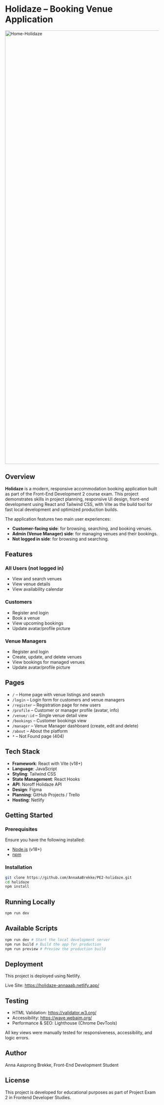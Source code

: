 # Holidaze – Booking Venue Application

<img width="1415" alt="Home-Holidaze" src="https://github.com/user-attachments/assets/584c72dd-d867-48dc-b7c7-98554e0a1f7a" />

## Overview

**Holidaze** is a modern, responsive accommodation booking application built as part of the Front-End Development 2 course exam. This project demonstrates skills in project planning, responsive UI design, front-end development using React and Tailwind CSS, with Vite as the build tool for fast local development and optimized production builds.

The application features two main user experiences:

- **Customer-facing side**: for browsing, searching, and booking venues.
- **Admin (Venue Manager) side**: for managing venues and their bookings.
- **Not logged in side**: for browsing and searching.

## Features

### All Users (not logged in)

- View and search venues
- View venue details
- View availability calendar

### Customers

- Register and login
- Book a venue
- View upcoming bookings
- Update avatar/profile picture

### Venue Managers

- Register and login
- Create, update, and delete venues
- View bookings for managed venues
- Update avatar/profile picture

## Pages

- `/` – Home page with venue listings and search
- `/login` – Login form for customers and venue managers
- `/register` – Registration page for new users
- `/profile` – Customer or manager profile (avatar, info)
- `/venue/:id` – Single venue detail view
- `/bookings` – Customer bookings view
- `/manager` – Venue Manager dashboard (create, edit and delete)
- `/about` – About the platform
- `*` – Not Found page (404)

## Tech Stack

- **Framework**: React with Vite (v18+)
- **Language**: JavaScript
- **Styling**: Tailwind CSS
- **State Management**: React Hooks
- **API**: Noroff Holidaze API
- **Design**: Figma
- **Planning**: GitHub Projects / Trello
- **Hosting**: Netlify

## Getting Started

### Prerequisites

Ensure you have the following installed:

- [Node.js](https://nodejs.org/) (v18+)
- [npm](https://www.npmjs.com/)

### Installation

```bash
git clone https://github.com/AnnaAaBrekke/PE2-holidaze.git
cd holidaze
npm install
```

## Running Locally

```bash
npm run dev
```

## Available Scripts

```bash
npm run dev # Start the local development server
npm run build # Build the app for production
npm run preview # Preview the production build
```

## Deployment

This project is deployed using Netlify.

Live Site: https://holidaze-annaaab.netlify.app/

## Testing

- HTML Validation: https://validator.w3.org/
- Accessibility: https://wave.webaim.org/
- Performance & SEO: Lighthouse (Chrome DevTools)

All key views were manually tested for responsiveness, accessibility, and logic errors.

## Author

Anna Aasprong Brekke,
Front-End Development Student

## License

This project is developed for educational purposes as part of Project Exam 2 in Frontend Developer Studies.
